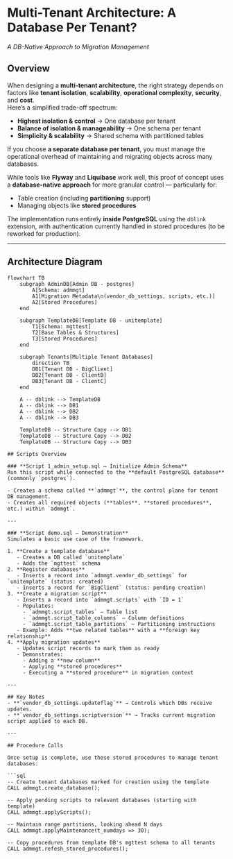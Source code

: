 # Multi-Tenant Architecture: A Database Per Tenant?  
_A DB-Native Approach to Migration Management_

## Overview
When designing a **multi-tenant architecture**, the right strategy depends on factors like **tenant isolation**, **scalability**, **operational complexity**, **security**, and **cost**.  
Here’s a simplified trade-off spectrum:

- **Highest isolation & control** → One database per tenant  
- **Balance of isolation & manageability** → One schema per tenant  
- **Simplicity & scalability** → Shared schema with partitioned tables  

If you choose **a separate database per tenant**, you must manage the operational overhead of maintaining and migrating objects across many databases.

While tools like **Flyway** and **Liquibase** work well, this proof of concept uses a **database-native approach** for more granular control — particularly for:
- Table creation (including **partitioning** support)
- Managing objects like **stored procedures**

The implementation runs entirely **inside PostgreSQL** using the `dblink` extension, with authentication currently handled in stored procedures (to be reworked for production).

---

## Architecture Diagram

```mermaid
flowchart TB
    subgraph AdminDB[Admin DB - postgres]
        A[Schema: admmgt]
        A1[Migration Metadata\n(vendor_db_settings, scripts, etc.)]
        A2[Stored Procedures]
    end

    subgraph TemplateDB[Template DB - unitemplate]
        T1[Schema: mgttest]
        T2[Base Tables & Structures]
        T3[Stored Procedures]
    end

    subgraph Tenants[Multiple Tenant Databases]
        direction TB
        DB1[Tenant DB - BigClient]
        DB2[Tenant DB - ClientB]
        DB3[Tenant DB - ClientC]
    end

    A -- dblink --> TemplateDB
    A -- dblink --> DB1
    A -- dblink --> DB2
    A -- dblink --> DB3

    TemplateDB -- Structure Copy --> DB1
    TemplateDB -- Structure Copy --> DB2
    TemplateDB -- Structure Copy --> DB3

## Scripts Overview

### **Script 1_admin_setup.sql – Initialize Admin Schema**
Run this script while connected to the **default PostgreSQL database** (commonly `postgres`).

- Creates a schema called **`admmgt`**, the control plane for tenant DB management.
- Creates all required objects (**tables**, **stored procedures**, etc.) within `admmgt`.

---

### **Script demo.sql – Demonstration**
Simulates a basic use case of the framework.

1. **Create a template database**
   - Creates a DB called `unitemplate`  
   - Adds the `mgttest` schema  
2. **Register databases**
   - Inserts a record into `admmgt.vendor_db_settings` for `unitemplate` (status: created)  
   - Inserts a record for `BigClient` (status: pending creation)  
3. **Create a migration script**
   - Inserts a record into `admmgt.scripts` with `ID = 1`  
   - Populates:
     - `admmgt.script_tables` – Table list  
     - `admmgt.script_table_columns` – Column definitions  
     - `admmgt.script_table_partitions` – Partitioning instructions  
   - Example: Adds **two related tables** with a **foreign key relationship**
4. **Apply migration updates**
   - Updates script records to mark them as ready  
   - Demonstrates:
     - Adding a **new column**  
     - Applying **stored procedures**  
     - Executing a **stored procedure** in migration context  

---

## Key Notes
- **`vendor_db_settings.updateflag`** → Controls which DBs receive updates.  
- **`vendor_db_settings.scriptversion`** → Tracks current migration script applied to each DB.

---

## Procedure Calls

Once setup is complete, use these stored procedures to manage tenant databases:

```sql
-- Create tenant databases marked for creation using the template
CALL admmgt.create_database();

-- Apply pending scripts to relevant databases (starting with template)
CALL admmgt.applyScripts();

-- Maintain range partitions, looking ahead N days
CALL admmgt.applyMaintenance(t_numdays => 30);

-- Copy procedures from template DB's mgttest schema to all tenants
CALL admmgt.refesh_stored_procedures();
